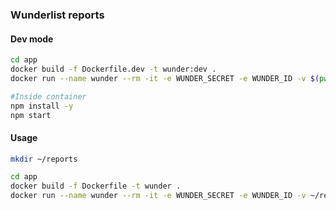 ### Wunderlist reports

#### Dev mode

```bash
cd app
docker build -f Dockerfile.dev -t wunder:dev .
docker run --name wunder --rm -it -e WUNDER_SECRET -e WUNDER_ID -v $(pwd)/app:/usr/src/app wunder:dev bash

#Inside container
npm install -y
npm start
```

#### Usage

```bash
mkdir ~/reports

cd app
docker build -f Dockerfile -t wunder .
docker run --name wunder --rm -it -e WUNDER_SECRET -e WUNDER_ID -v ~/reports:/usr/src/app/report wunder
```
